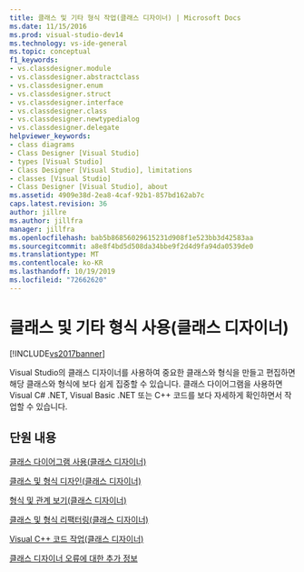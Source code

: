```yaml
---
title: 클래스 및 기타 형식 작업(클래스 디자이너) | Microsoft Docs
ms.date: 11/15/2016
ms.prod: visual-studio-dev14
ms.technology: vs-ide-general
ms.topic: conceptual
f1_keywords:
- vs.classdesigner.module
- vs.classdesigner.abstractclass
- vs.classdesigner.enum
- vs.classdesigner.struct
- vs.classdesigner.interface
- vs.classdesigner.class
- vs.classdesigner.newtypedialog
- vs.classdesigner.delegate
helpviewer_keywords:
- class diagrams
- Class Designer [Visual Studio]
- types [Visual Studio]
- Class Designer [Visual Studio], limitations
- classes [Visual Studio]
- Class Designer [Visual Studio], about
ms.assetid: 4909e38d-2ea8-4caf-92b1-857bd162ab7c
caps.latest.revision: 36
author: jillre
ms.author: jillfra
manager: jillfra
ms.openlocfilehash: bab5b86856029615231d908f1e523bb3d42583aa
ms.sourcegitcommit: a8e8f4bd5d508da34bbe9f2d4d9fa94da0539de0
ms.translationtype: MT
ms.contentlocale: ko-KR
ms.lasthandoff: 10/19/2019
ms.locfileid: "72662620"
---
```

# <a name="working-with-classes-and-other-types-class-designer"></a>클래스 및 기타 형식 사용(클래스 디자이너)
[!INCLUDE[vs2017banner](../includes/vs2017banner.md)]

Visual Studio의 클래스 디자이너를 사용하여 중요한 클래스와 형식을 만들고 편집하면 해당 클래스와 형식에 보다 쉽게 집중할 수 있습니다. 클래스 다이어그램을 사용하면 Visual C# .NET, Visual Basic .NET 또는 C++ 코드를 보다 자세하게 확인하면서 작업할 수 있습니다.

## <a name="in-this-section"></a>단원 내용
 [클래스 다이어그램 사용(클래스 디자이너)](../ide/working-with-class-diagrams-class-designer.md)

 [클래스 및 형식 디자인(클래스 디자이너)](../ide/designing-classes-and-types-class-designer.md)

 [형식 및 관계 보기(클래스 디자이너)](../ide/viewing-types-and-relationships-class-designer.md)

 [클래스 및 형식 리팩터링(클래스 디자이너)](../ide/refactoring-classes-and-types-class-designer.md)

 [Visual C++ 코드 작업(클래스 디자이너)](../ide/working-with-visual-cpp-code-class-designer.md)

 [클래스 디자이너 오류에 대한 추가 정보](../ide/additional-information-about-class-designer-errors.md)
